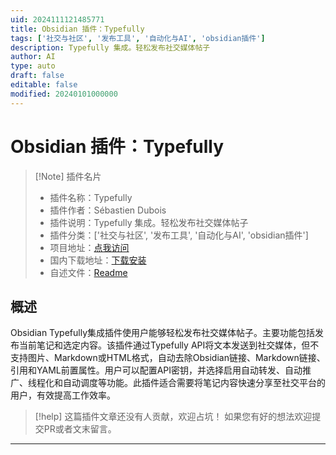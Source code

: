 ```yaml
---
uid: 2024111121485771
title: Obsidian 插件：Typefully
tags: ['社交与社区', '发布工具', '自动化与AI', 'obsidian插件']
description: Typefully 集成。轻松发布社交媒体帖子
author: AI
type: auto
draft: false
editable: false
modified: 20240101000000
---
```


# Obsidian 插件：Typefully

> [!Note] 插件名片
> - 插件名称：Typefully
> - 插件作者：Sébastien Dubois
> - 插件说明：Typefully 集成。轻松发布社交媒体帖子
> - 插件分类：['社交与社区', '发布工具', '自动化与AI', 'obsidian插件']
> - 项目地址：[点我访问](https://github.com/dsebastien/obsidian-typefully)
> - 国内下载地址：[下载安装](https://pkmer.cn/products/plugin/pluginMarket/?typefully)
> - 自述文件：[Readme](https://ghproxy.net/https://raw.githubusercontent.com/dsebastien/obsidian-typefully/main/README.md)



## 概述

Obsidian Typefully集成插件使用户能够轻松发布社交媒体帖子。主要功能包括发布当前笔记和选定内容。该插件通过Typefully API将文本发送到社交媒体，但不支持图片、Markdown或HTML格式，自动去除Obsidian链接、Markdown链接、引用和YAML前置属性。用户可以配置API密钥，并选择启用自动转发、自动推广、线程化和自动调度等功能。此插件适合需要将笔记内容快速分享至社交平台的用户，有效提高工作效率。


> [!help] 
> 这篇插件文章还没有人贡献，欢迎占坑！
> 如果您有好的想法欢迎提交PR或者文末留言。
> 

---



